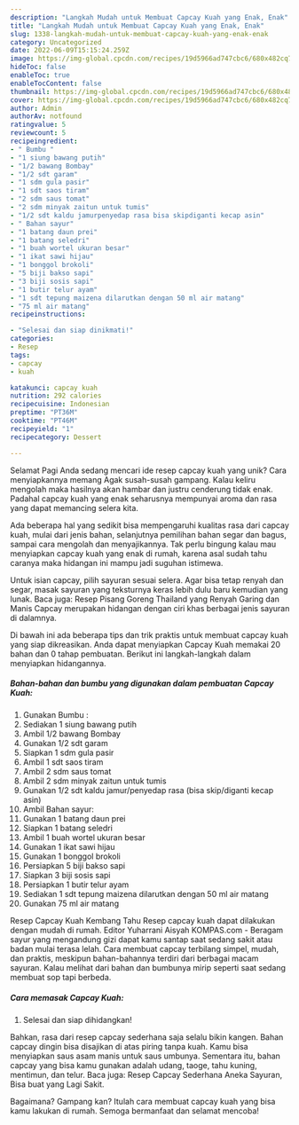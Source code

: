 ```yaml
---
description: "Langkah Mudah untuk Membuat Capcay Kuah yang Enak, Enak"
title: "Langkah Mudah untuk Membuat Capcay Kuah yang Enak, Enak"
slug: 1338-langkah-mudah-untuk-membuat-capcay-kuah-yang-enak-enak
category: Uncategorized
date: 2022-06-09T15:15:24.259Z
image: https://img-global.cpcdn.com/recipes/19d5966ad747cbc6/680x482cq70/capcay-kuah-foto-resep-utama.jpg
hideToc: false
enableToc: true
enableTocContent: false
thumbnail: https://img-global.cpcdn.com/recipes/19d5966ad747cbc6/680x482cq70/capcay-kuah-foto-resep-utama.jpg
cover: https://img-global.cpcdn.com/recipes/19d5966ad747cbc6/680x482cq70/capcay-kuah-foto-resep-utama.jpg
author: Admin
authorAv: notfound
ratingvalue: 5
reviewcount: 5
recipeingredient:
- " Bumbu "
- "1 siung bawang putih"
- "1/2 bawang Bombay"
- "1/2 sdt garam"
- "1 sdm gula pasir"
- "1 sdt saos tiram"
- "2 sdm saus tomat"
- "2 sdm minyak zaitun untuk tumis"
- "1/2 sdt kaldu jamurpenyedap rasa bisa skipdiganti kecap asin"
- " Bahan sayur"
- "1 batang daun prei"
- "1 batang seledri"
- "1 buah wortel ukuran besar"
- "1 ikat sawi hijau"
- "1 bonggol brokoli"
- "5 biji bakso sapi"
- "3 biji sosis sapi"
- "1 butir telur ayam"
- "1 sdt tepung maizena dilarutkan dengan 50 ml air matang"
- "75 ml air matang"
recipeinstructions:

- "Selesai dan siap dinikmati!"
categories:
- Resep
tags:
- capcay
- kuah

katakunci: capcay kuah 
nutrition: 292 calories
recipecuisine: Indonesian
preptime: "PT36M"
cooktime: "PT46M"
recipeyield: "1"
recipecategory: Dessert

---
```



Selamat Pagi Anda sedang mencari ide resep capcay kuah yang unik? Cara menyiapkannya memang Agak susah-susah gampang. Kalau keliru mengolah maka hasilnya akan hambar dan justru cenderung tidak enak. Padahal capcay kuah yang enak seharusnya mempunyai aroma dan rasa yang dapat memancing selera kita.


Ada beberapa hal yang sedikit bisa mempengaruhi kualitas rasa dari capcay kuah, mulai dari jenis bahan, selanjutnya pemilihan bahan segar dan bagus, sampai cara mengolah dan menyajikannya. Tak perlu bingung kalau mau menyiapkan capcay kuah yang enak di rumah, karena asal sudah tahu caranya maka hidangan ini mampu jadi suguhan istimewa.

Untuk isian capcay, pilih sayuran sesuai selera. Agar bisa tetap renyah dan segar, masak sayuran yang teksturnya keras lebih dulu baru kemudian yang lunak. Baca juga: Resep Pisang Goreng Thailand yang Renyah Garing dan Manis Capcay merupakan hidangan dengan ciri khas berbagai jenis sayuran di dalamnya.


Di bawah ini ada beberapa tips dan trik praktis untuk membuat capcay kuah yang siap dikreasikan. Anda dapat menyiapkan Capcay Kuah memakai 20 bahan dan 0 tahap pembuatan. Berikut ini langkah-langkah dalam menyiapkan hidangannya.

<!--inarticleads1-->

##### Bahan-bahan dan bumbu yang digunakan dalam pembuatan Capcay Kuah:

1. Gunakan  Bumbu :
1. Sediakan 1 siung bawang putih
1. Ambil 1/2 bawang Bombay
1. Gunakan 1/2 sdt garam
1. Siapkan 1 sdm gula pasir
1. Ambil 1 sdt saos tiram
1. Ambil 2 sdm saus tomat
1. Ambil 2 sdm minyak zaitun untuk tumis
1. Gunakan 1/2 sdt kaldu jamur/penyedap rasa (bisa skip/diganti kecap asin)
1. Ambil  Bahan sayur:
1. Gunakan 1 batang daun prei
1. Siapkan 1 batang seledri
1. Ambil 1 buah wortel ukuran besar
1. Gunakan 1 ikat sawi hijau
1. Gunakan 1 bonggol brokoli
1. Persiapkan 5 biji bakso sapi
1. Siapkan 3 biji sosis sapi
1. Persiapkan 1 butir telur ayam
1. Sediakan 1 sdt tepung maizena dilarutkan dengan 50 ml air matang
1. Gunakan 75 ml air matang


Resep Capcay Kuah Kembang Tahu Resep capcay kuah dapat dilakukan dengan mudah di rumah. Editor Yuharrani Aisyah KOMPAS.com - Beragam sayur yang mengandung gizi dapat kamu santap saat sedang sakit atau badan mulai terasa lelah. Cara membuat capcay terbilang simpel, mudah, dan praktis, meskipun bahan-bahannya terdiri dari berbagai macam sayuran. Kalau melihat dari bahan dan bumbunya mirip seperti saat sedang membuat sop tapi berbeda. 

<!--inarticleads2-->

##### Cara memasak Capcay Kuah:


1. Selesai dan siap dihidangkan!

Bahkan, rasa dari resep capcay sederhana saja selalu bikin kangen. Bahan capcay dingin bisa disajikan di atas piring tanpa kuah. Kamu bisa menyiapkan saus asam manis untuk saus umbunya. Sementara itu, bahan capcay yang bisa kamu gunakan adalah udang, taoge, tahu kuning, mentimun, dan telur. Baca juga: Resep Capcay Sederhana Aneka Sayuran, Bisa buat yang Lagi Sakit. 

Bagaimana? Gampang kan? Itulah cara membuat capcay kuah yang bisa kamu lakukan di rumah. Semoga bermanfaat dan selamat mencoba!
